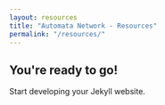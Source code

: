 ```yaml
---
layout: resources
title: "Automata Network - Resources"
permalink: "/resources/"
---
```


## You're ready to go!

Start developing your Jekyll website.
